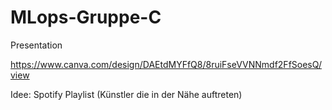 # MLops-Gruppe-C

Presentation

https://www.canva.com/design/DAEtdMYFfQ8/8ruiFseVVNNmdf2FfSoesQ/view

Idee:
Spotify Playlist (Künstler die in der Nähe auftreten)
